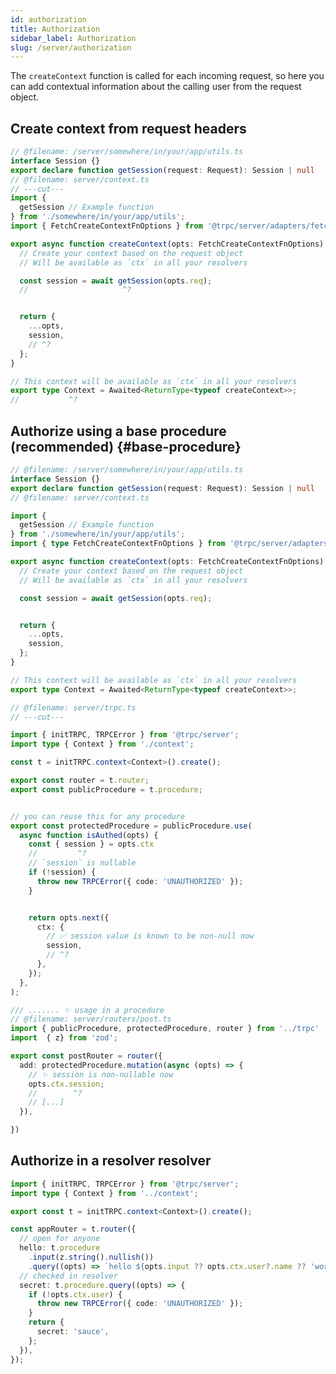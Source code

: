 ```yaml
---
id: authorization
title: Authorization
sidebar_label: Authorization
slug: /server/authorization
---
```


The `createContext` function is called for each incoming request, so here you can add contextual information about the calling user from the request object.

## Create context from request headers

<!-- prettier-ignore-start -->
```ts twoslash title='server/context.ts'
// @filename: /server/somewhere/in/your/app/utils.ts
interface Session {}
export declare function getSession(request: Request): Session | null
// @filename: server/context.ts
// ---cut---
import {
  getSession // Example function
} from './somewhere/in/your/app/utils';
import { FetchCreateContextFnOptions } from '@trpc/server/adapters/fetch';

export async function createContext(opts: FetchCreateContextFnOptions) {
  // Create your context based on the request object
  // Will be available as `ctx` in all your resolvers

  const session = await getSession(opts.req);
  //                     ^?


  return {
    ...opts,
    session,
    // ^?
  };
}

// This context will be available as `ctx` in all your resolvers
export type Context = Awaited<ReturnType<typeof createContext>>;
//           ^?
```
<!-- prettier-ignore-end -->

## Authorize using a base procedure (recommended) {#base-procedure}

<!-- prettier-ignore-start -->
```ts twoslash title='server/trpc.ts'
// @filename: /server/somewhere/in/your/app/utils.ts
interface Session {}
export declare function getSession(request: Request): Session | null
// @filename: server/context.ts

import {
  getSession // Example function
} from './somewhere/in/your/app/utils';
import { type FetchCreateContextFnOptions } from '@trpc/server/adapters/fetch';

export async function createContext(opts: FetchCreateContextFnOptions) {
  // Create your context based on the request object
  // Will be available as `ctx` in all your resolvers

  const session = await getSession(opts.req);


  return {
    ...opts,
    session,
  };
}

// This context will be available as `ctx` in all your resolvers
export type Context = Awaited<ReturnType<typeof createContext>>;

// @filename: server/trpc.ts
// ---cut---

import { initTRPC, TRPCError } from '@trpc/server';
import type { Context } from './context';

const t = initTRPC.context<Context>().create();

export const router = t.router;
export const publicProcedure = t.procedure;


// you can reuse this for any procedure
export const protectedProcedure = publicProcedure.use(
  async function isAuthed(opts) {
    const { session } = opts.ctx
    //         ^?
    // `session` is nullable
    if (!session) {
      throw new TRPCError({ code: 'UNAUTHORIZED' });
    }


    return opts.next({
      ctx: {
        // ✅ session value is known to be non-null now
        session,
        // ^?
      },
    });
  },
);

/// ....... ✨ usage in a procedure
// @filename: server/routers/post.ts
import { publicProcedure, protectedProcedure, router } from '../trpc'
import  { z} from 'zod';

export const postRouter = router({
  add: protectedProcedure.mutation(async (opts) => {
    // ✨ session is non-nullable now
    opts.ctx.session;
    //        ^?
    // [...]
  }),

})

```
<!-- prettier-ignore-end -->

## Authorize in a resolver resolver

```ts title='server/routers/_app.ts'
import { initTRPC, TRPCError } from '@trpc/server';
import type { Context } from '../context';

export const t = initTRPC.context<Context>().create();

const appRouter = t.router({
  // open for anyone
  hello: t.procedure
    .input(z.string().nullish())
    .query((opts) => `hello ${opts.input ?? opts.ctx.user?.name ?? 'world'}`),
  // checked in resolver
  secret: t.procedure.query((opts) => {
    if (!opts.ctx.user) {
      throw new TRPCError({ code: 'UNAUTHORIZED' });
    }
    return {
      secret: 'sauce',
    };
  }),
});
```
